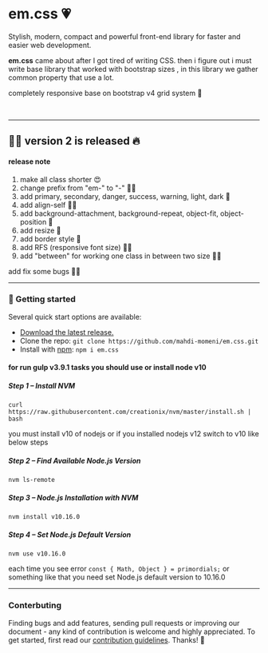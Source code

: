 # em.css 💗  

Stylish, modern, compact and powerful front-end library for faster and easier web development.



**em.css** came about after I got tired of writing CSS. then i figure out i must write base library that worked with bootstrap sizes , in this library we gather common property that use a lot.


completely responsive base on bootstrap v4 grid system 🤩

<br>

------

## 🚀🚀 version 2 is released 🔥



#### release note

1. make all class shorter 😍
2. change prefix from "em-" to "-" 🤞🤞
3. add primary, secondary, danger, success, warning, light, dark 💅
4. add align-self 👏😉
5. add background-attachment, background-repeat, object-fit, object-position 🤩
6. add resize 🧐
7. add border style 🤤
8. add RFS (responsive font size)  🤙😎
9. add "between" for working one class in between two size 🖖😈

add fix some bugs 🙏😩

------



### 🏁 Getting started

Several quick start options are available:

- [Download the latest release.](https://github.com/mahdi-momeni/em.css/archive/master.zip)
- Clone the repo: `git clone https://github.com/mahdi-momeni/em.css.git`
- Install with [npm](https://www.npmjs.com/): `npm i em.css`



#### for run gulp v3.9.1 tasks you should use or install node v10



##### Step 1 – Install NVM

` curl https://raw.githubusercontent.com/creationix/nvm/master/install.sh | bash ` 

you must install v10 of nodejs or if you installed nodejs v12 switch to v10 like below steps



##### Step 2 – Find Available Node.js Version

`nvm ls-remote`



##### Step 3 – Node.js Installation with NVM

`nvm install v10.16.0`



##### Step 4 – Set Node.js Default Version

`nvm use v10.16.0`



each time you see error `const { Math, Object } = primordials;` or something like that you need set Node.js default version to 10.16.0

------



### Conterbuting

Finding bugs and add features, sending pull requests or improving our document - any kind of contribution is welcome and highly appreciated. To get started, first read our [contribution guidelines](https://github.com/uikit/uikit/blob/develop/CONTRIBUTING.md). Thanks! 🙏
